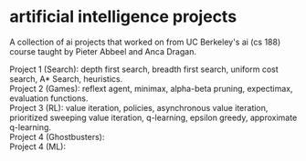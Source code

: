 # artificial intelligence projects

A collection of ai projects that worked on from UC Berkeley's ai (cs 188) course taught by Pieter Abbeel and Anca Dragan.

Project 1 (Search): depth first search, breadth first search, uniform cost search, A* Search, heuristics. <br>
Project 2 (Games): reflext agent, minimax, alpha-beta pruning, expectimax, evaluation functions. <br>
Project 3 (RL): value iteration, policies, asynchronous value iteration, prioritized sweeping value iteration, q-learning, epsilon greedy, approximate q-learning. <br>
Project 4 (Ghostbusters): <br>
Project 4 (ML): <br>
